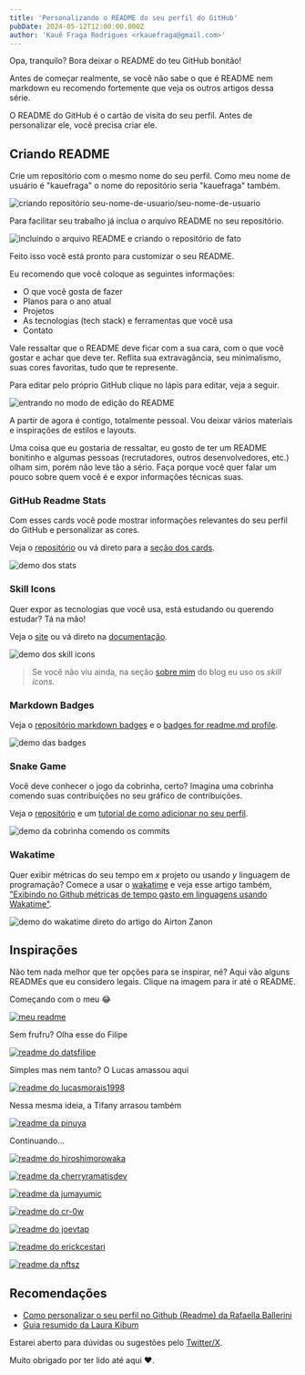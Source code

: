 ```yaml
---
title: 'Personalizando o README do seu perfil do GitHub'
pubDate: 2024-05-12T12:00:00.000Z
author: 'Kauê Fraga Rodrigues <rkauefraga@gmail.com>'
---
```


Opa, tranquilo? Bora deixar o README do teu GitHub bonitão!

Antes de começar realmente, se você não sabe o que é README nem markdown eu recomendo fortemente que veja os outros artigos dessa série.

O README do GitHub é o cartão de visita do seu perfil. Antes de personalizar ele, você precisa criar ele.

## Criando README

Crie um repositório com o mesmo nome do seu perfil. Como meu nome de usuário é "kauefraga" o nome do repositório seria "kauefraga" também.

![criando repositório seu-nome-de-usuario/seu-nome-de-usuario](images/guide-1.png)

Para facilitar seu trabalho já inclua o arquivo README no seu repositório.

![incluindo o arquivo README e criando o repositório de fato](images/guide-2.png)

Feito isso você está pronto para customizar o seu README.

Eu recomendo que você coloque as seguintes informações:

- O que você gosta de fazer
- Planos para o ano atual
- Projetos
- As tecnologias (tech stack) e ferramentas que você usa
- Contato

Vale ressaltar que o README deve ficar com a sua cara, com o que você gostar e achar que deve ter. Reflita sua extravagância, seu minimalismo, suas cores favoritas, tudo que te represente.

Para editar pelo próprio GitHub clique no lápis para editar, veja a seguir.

![entrando no modo de edição do README](images/guide-3.png)

A partir de agora é contigo, totalmente pessoal. Vou deixar vários materiais e inspirações de estilos e layouts.

Uma coisa que eu gostaria de ressaltar, eu gosto de ter um README bonitinho e algumas pessoas (recrutadores, outros desenvolvedores, etc.) olham sim, porém não leve tão a sério. Faça porque você quer falar um pouco sobre quem você é e expor informações técnicas suas.

### GitHub Readme Stats

Com esses cards você pode mostrar informações relevantes do seu perfil do GitHub e personalizar as cores.

Veja o [repositório](https://github.com/anuraghazra/github-readme-stats) ou vá direto para a [seção dos cards](https://github.com/anuraghazra/github-readme-stats?tab=readme-ov-file#github-stats-card).

![demo dos stats](images/github-stats.png)

### Skill Icons

Quer expor as tecnologias que você usa, está estudando ou querendo estudar? Tá na mão!

Veja o [site](https://skillicons.dev/) ou vá direto na [documentação](https://github.com/tandpfun/skill-icons#specifying-icons).

![demo dos skill icons](images/skill-icons.png)

> Se você não viu ainda, na seção [sobre mim](https://kauefraga.github.io/blog/about/#sobre-mim) do blog eu uso os _skill icons_.

### Markdown Badges

Veja o [repositório markdown badges](https://github.com/Ileriayo/markdown-badges) e o [badges for readme.md profile](https://github.com/alexandresanlim/Badges4-README.md-Profile).

![demo das badges](images/badges.png)

### Snake Game

Você deve conhecer o jogo da cobrinha, certo? Imagina uma cobrinha comendo suas contribuições no seu gráfico de contribuições.

Veja o [repositório](https://github.com/Platane/snk) e um [tutorial de como adicionar no seu perfil](https://dev.to/henriquelopes42/como-adicionar-o-snake-game-jogo-da-cobrinha-no-seu-perfil-do-github-40m2).

![demo da cobrinha comendo os commits](images/snake-game.png)

### Wakatime

Quer exibir métricas do seu tempo em _x_ projeto ou usando _y_ linguagem de programação? Comece a usar o [wakatime](https://wakatime.com/) e veja esse artigo também, ["Exibindo no Github métricas de tempo gasto em linguagens usando Wakatime"](https://airton.dev/article/exibindo-no-github-metricas-de-tempo-gasto-em-linguagens-usando-wakatime/).

![demo do wakatime direto do artigo do Airton Zanon](images/wakatime.png)

## Inspirações

Não tem nada melhor que ter opções para se inspirar, né? Aqui vão alguns READMEs que eu considero legais. Clique na imagem para ir até o README.

Começando com o meu 😂

[![meu readme](images/meu-readme.png)](https://github.com/kauefraga/kauefraga)

Sem frufru? Olha esse do Filipe

[![readme do datsfilipe](images/readme-datsfilipe.png)](https://github.com/datsfilipe/datsfilipe)

Simples mas nem tanto? O Lucas amassou aqui

[![readme do lucasmorais1998](images/readme-lucasmorais1998.png)](https://github.com/LucasMorais1998/LucasMorais1998)

Nessa mesma ideia, a Tifany arrasou também

[![readme da pinuya](images/readme-pinuya.png)](https://github.com/pinuya/pinuya)

Continuando...

[![readme do hiroshimorowaka](images/readme-hiroshimorowaka.png)](https://github.com/hiroshimorowaka/hiroshimorowaka)

[![readme da cherryramatisdev](images/readme-cherryramatisdev.png)](https://github.com/cherryramatisdev/cherryramatisdev)

[![readme da jumayumic](images/readme-jumayumic.png)](https://github.com/JuMayumiC/JuMayumiC)

[![readme do cr-0w](images/readme-cr-0w.png)](https://github.com/cr-0w/cr-0w)

[![readme do joevtap](images/readme-joevtap.png)](https://github.com/joevtap/joevtap)

[![readme do erickcestari](images/readme-erickcestari.png)](https://github.com/erickcestari/erickcestari)

[![readme da nftsz](images/readme-nftsz.png)](https://github.com/NFTSZ/NFTSZ)

## Recomendações

- [Como personalizar o seu perfil no Github (Readme) da Rafaella Ballerini](https://youtu.be/TsaLQAetPLU)
- [Guia resumido da Laura Kibum](https://twitter.com/kibumLaura/status/1754254161615491117)

Estarei aberto para dúvidas ou sugestões pelo [Twitter/X](https://twitter.com/rkauefraga).

Muito obrigado por ter lido até aqui ❤.
